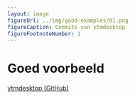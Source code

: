 ```yaml
---
layout: image
figureUrl: ../img/good-examples/01.png
figureCaption: Commits van ytmdesktop
figureFootnoteNumber: 1
---
```


# Goed voorbeeld

<Footnotes separator>
  <Footnote :number=1><a href="https://github.com/ytmdesktop/ytmdesktop" rel="noreferrer" target="_blank">ytmdesktop (GitHub)</a></Footnote>
</Footnotes>
